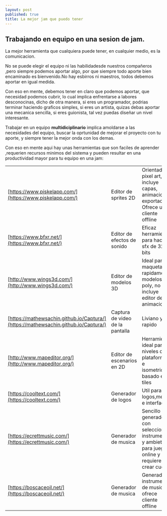 ```yaml
---
layout: post
published: true
title: La mejor jam que puedo tener
---
```


## Trabajando en equipo en una sesion de jam.
La mejor herramienta que cualquiera puede tener, en cualquier medio, es la comunicacion.

No se puede elegir el equipo ni las habilidadesde nuestros compañeros ,pero siempre podemos aportar algo, por que siempre todo aporte bien encaminado es bienvenido.No hay esbirros ni maestros, todos debemos aportar en igual medida.

Con eso en mente, debemos tener en claro que podemos aportar, que necesidad podemos cubrir, lo cual implica enfrentarse a labores desconocinas, dicho de otra manera, si eres un programador, podrias terminar haciendo graficos simples, si eres un artista, quizas debas aportar una mecanica sencilla, si eres guionista, tal vez puedas diseñar un nivel interesante. 

Trabajar en un equipo **multidiciplinario** implica amoldarse a las necesidades del equipo, buscar la oprtunidad de mejorar el proyecto con tu aporte, y siempre tener la mejor onda con los demas. 

Con eso en mente aqui hay unas herramientas que son faciles de aprender ,requerien recursos minimos del sistema y pueden resultar en una productividad mayor para tu equipo en una jam:

| | | |
|---|---|---|
|[https://www.piskelapp.com/](https://www.piskelapp.com/)| Editor de sprites 2D | Orientado a pixel art, incluye capas, animacion y exportacion. Ofrece un cliente offline|
| [https://www.bfxr.net/](https://www.bfxr.net/) | Editor de efectos de sonido | Eficaz herramienta para hacer sfx de 32 bits |
| [http://www.wings3d.com/](http://www.wings3d.com/) | Editor de modelos 3D | Ideal para maquetar rapidamente modelos low poly, no incluye editor de animaciones|
|[https://mathewsachin.github.io/Captura/](https://mathewsachin.github.io/Captura/)| Captura de video de la pantalla| Liviano y rapido|
|[http://www.mapeditor.org/](http://www.mapeditor.org/)| Editor de escenarios en 2D| Herramienta ideal para niveles de plataformas e isometricos, basado en tiles|
|[https://cooltext.com/](https://cooltext.com/)| Generador de logos| Util para logos,menus e interfaces|
|[https://ecrettmusic.com/](https://ecrettmusic.com/)| Generador de musica| Sencillo generador, con seleccion de instrumentos y ambiete para juegos, online y requiere crear cuenta|
|[https://boscaceoil.net/](https://boscaceoil.net/)| Generador de musica| Generador instrumental de musica, ofrece cliente offline|
